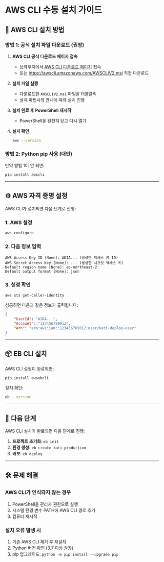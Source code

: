 # AWS CLI 수동 설치 가이드

## 🚀 AWS CLI 설치 방법

### 방법 1: 공식 설치 파일 다운로드 (권장)

1. **AWS CLI 공식 다운로드 페이지 접속**
   - 브라우저에서 [AWS CLI 다운로드 페이지](https://awscli.amazonaws.com/AWSCLIV2.msi) 접속
   - 또는 https://awscli.amazonaws.com/AWSCLIV2.msi 직접 다운로드

2. **설치 파일 실행**
   - 다운로드한 `AWSCLIV2.msi` 파일을 더블클릭
   - 설치 마법사의 안내에 따라 설치 진행

3. **설치 완료 후 PowerShell 재시작**
   - PowerShell을 완전히 닫고 다시 열기

4. **설치 확인**
   ```bash
   aws --version
   ```

### 방법 2: Python pip 사용 (대안)

만약 방법 1이 안 되면:
```bash
pip install awscli
```

---

## ⚙️ AWS 자격 증명 설정

AWS CLI가 설치되면 다음 단계로 진행:

### 1. AWS 설정
```bash
aws configure
```

### 2. 다음 정보 입력
```
AWS Access Key ID [None]: AKIA... (생성한 액세스 키 ID)
AWS Secret Access Key [None]: ... (생성한 시크릿 액세스 키)
Default region name [None]: ap-northeast-2
Default output format [None]: json
```

### 3. 설정 확인
```bash
aws sts get-caller-identity
```

성공하면 다음과 같은 정보가 출력됩니다:
```json
{
    "UserId": "AIDA...",
    "Account": "123456789012",
    "Arn": "arn:aws:iam::123456789012:user/kati-deploy-user"
}
```

---

## 📦 EB CLI 설치

AWS CLI 설정이 완료되면:

```bash
pip install awsebcli
```

설치 확인:
```bash
eb --version
```

---

## 🚀 다음 단계

AWS CLI 설치가 완료되면 다음 단계로 진행:

1. **프로젝트 초기화**: `eb init`
2. **환경 생성**: `eb create kati-production`
3. **배포**: `eb deploy`

---

## 🛠️ 문제 해결

### AWS CLI가 인식되지 않는 경우
1. PowerShell을 관리자 권한으로 실행
2. 시스템 환경 변수 PATH에 AWS CLI 경로 추가
3. 컴퓨터 재시작

### 설치 오류 발생 시
1. 기존 AWS CLI 제거 후 재설치
2. Python 버전 확인 (3.7 이상 권장)
3. pip 업그레이드: `python -m pip install --upgrade pip` 